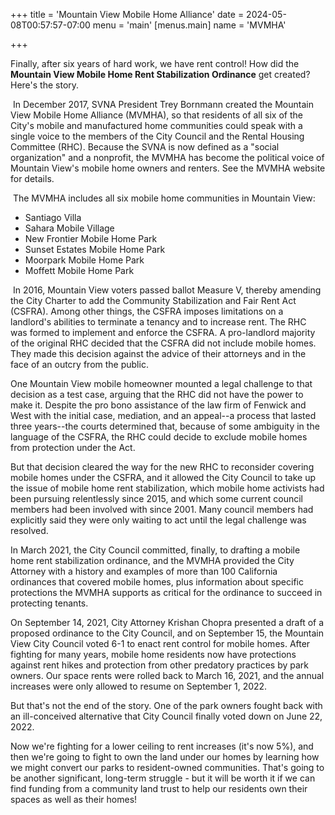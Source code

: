 +++
title = 'Mountain View Mobile Home Alliance'
date = 2024-05-08T00:57:57-07:00
menu = 'main'
[menus.main]
    name = 'MVMHA'

+++

Finally, after six years of hard work, we have rent control! How did the **Mountain View Mobile Home Rent Stabilization Ordinance** get created? Here's the story.

​
In December 2017, SVNA President Trey Bornmann created the Mountain View Mobile Home Alliance (MVMHA), so that residents of all six of the City's mobile and manufactured home communities could speak with a single voice to the members of the City Council and the Rental Housing Committee (RHC). Because the SVNA is now defined as a "social organization" and a nonprofit, the MVMHA has become the political voice of Mountain View's mobile home owners and renters. See the MVMHA website for details.

​
The MVMHA includes all six mobile home communities in Mountain View:

- Santiago Villa
- Sahara Mobile Village
- New Frontier Mobile Home Park
- Sunset Estates Mobile Home Park
- Moorpark Mobile Home Park
- Moffett Mobile Home Park

​
In 2016, Mountain View voters passed ballot Measure V, thereby amending the City Charter to add the Community Stabilization and Fair Rent Act (CSFRA). Among other things, the CSFRA imposes limitations on a landlord's abilities to terminate a tenancy and to increase rent. The RHC was formed to implement and enforce the CSFRA. A pro-landlord majority of the original RHC decided that the CSFRA did not include mobile homes. They made this decision against the advice of their attorneys and in the face of an outcry from the public.

 
One Mountain View mobile homeowner mounted a legal challenge to that decision as a test case, arguing that the RHC did not have the power to make it. Despite the pro bono assistance of the law firm of Fenwick and West with the initial case, mediation, and an appeal--a process that lasted three years--the courts determined that, because of some ambiguity in the language of the CSFRA, the RHC could decide to exclude mobile homes from protection under the Act.
 
But that decision cleared the way for the new RHC to reconsider covering mobile homes under the CSFRA, and it allowed the City Council to take up the issue of mobile home rent stabilization, which mobile home activists had been pursuing relentlessly since 2015, and which some current council members had been involved with since 2001. Many council members had explicitly said they were only waiting to act until the legal challenge was resolved.
 
In March 2021, the City Council committed, finally, to drafting a mobile home rent stabilization ordinance, and the MVMHA provided the City Attorney with a history and examples of more than 100 California ordinances that covered mobile homes, plus information about specific protections the MVMHA supports as critical for the ordinance to succeed in protecting tenants.
 
On September 14, 2021, City Attorney Krishan Chopra presented a draft of a proposed ordinance to the City Council, and on September 15, the Mountain View City Council voted 6-1 to enact rent control for mobile homes. After fighting for many years, mobile home residents now have protections against rent hikes and protection from other predatory practices by park owners. Our space rents were rolled back to March 16, 2021, and the annual increases were only allowed to resume on September 1, 2022. 
 
But that's not the end of the story. One of the park owners fought back with an ill-conceived alternative that City Council finally voted down on June 22, 2022.
 
Now we're fighting for a lower ceiling to rent increases (it's now 5%), and then we're going to fight to own the land under our homes by learning how we might convert our parks to resident-owned communities. That's going to be another significant, long-term struggle - but it will be worth it if we can find funding from a community land trust to help our residents own their spaces as well as their homes!
